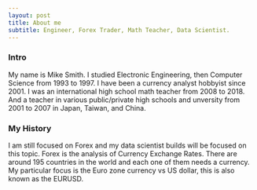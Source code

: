 ```yaml
---
layout: post
title: About me
subtitle: Engineer, Forex Trader, Math Teacher, Data Scientist.
---
```

### Intro

My name is Mike Smith. I studied Electronic Engineering, then Computer Science from 1993 to 1997. I have been a currency analyst hobbyist since 2001. I was an international high school math teacher from 2008 to 2018. And a teacher in various public/private high schools and unversity from 2001 to 2007 in Japan, Taiwan, and China.


### My History

I am still focused on Forex and my data scientist builds will be focused on this topic. Forex is the analysis of Currency Exchange Rates. There are around 195 countries in the world and each one of them needs a currency. My particular focus is the Euro zone currency vs US dollar, this is also known as the EURUSD. 
